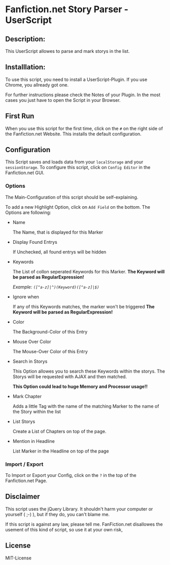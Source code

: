
# Fanfiction.net Story Parser - UserScript

## Description:

This UserScript allowes to parse and mark storys in the list.


## Installlation:

To use this script, you need to install a UserScript-Plugin.
If you use Chrome, you allready got one.

For further instructions please check the Notes of your Plugin.
In the most cases you just have to open the Script in your Browser.

## First Run

When you use this script for the first time, click on the `#` on the right side of the Fanfiction.net Website.
This installs the default configuration.

## Configuration

This Script saves and loads data from your `localStorage` and your `sessionStorage`.
To configure this script, click on `Config Editor` in the Fanfiction.net GUI.

### Options

The Main-Configuration of this script should be self-explaining.

To add a new Highlight Option, click on `Add Field` on the bottom.
The Options are following:

* Name

    The Name, that is displayed for this Marker

* Display Found Entrys

    If Unchecked, all found entrys will be hidden

* Keywords

    The List of collon seperated Keywords for this Marker.
    **The Keyword will be parsed as RegularExpression!**

    _Example: `([^a-z]|^)(Keyword)([^a-z]|$)`_

* Ignore when

    If any of this Keywords matches, the marker won't be triggered
    **The Keyword will be parsed as RegularExpression!**

* Color

    The Background-Color of this Entry

* Mouse Over Color

    The Mouse-Over Color of this Entry

* Search in Storys

    This Option allowes you to search these Keywords within the storys.
    The Storys will be requested with AJAX and then matched.

    **This Option could lead to huge Memory and Processor usage!!**

* Mark Chapter

    Adds a little Tag with the name of the matching Marker to the name of the Story within the list

* List Storys

    Create a List of Chapters on top of the page.

* Mention in Headline

    List Marker in the Headline on top of the page


### Import / Export

To Import or Export your Config, click on the `?` in the top of the Fanfiction.net Page.

## Disclaimer

This script uses the jQuery Library.
It shouldn't harm your computer or yourself ( ;-) ), but if they do, you can't blame me.

If this script is against any law, please tell me.
FanFiction.net disallowes the usement of this kind of script, so use it at your own risk,


## License

MIT-License